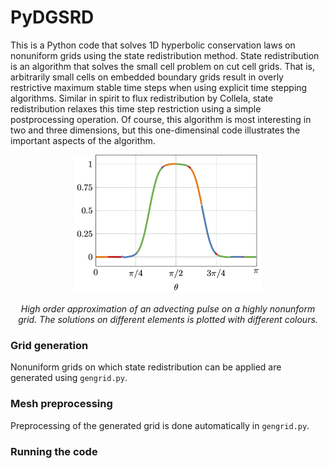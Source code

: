 


# PyDGSRD
This is a Python code that solves 1D hyperbolic conservation laws on nonuniform grids using the state redistribution method.  State redistribution is an algorithm that solves the small cell problem on cut cell grids.  That is, arbitrarily small cells on embedded boundary grids result in overly restrictive maximum stable time steps when using explicit time stepping algorithms. Similar in spirit to flux redistribution by Collela, state redistribution relaxes this time step restriction using a simple postprocessing operation.  Of course, this algorithm is most interesting in two and three dimensions, but this one-dimensinal code illustrates the important aspects of the algorithm.

<p align="center">
  <img src="https://github.com/andrewgiuliani/PyDGSRD/blob/main/srd.png" alt="SRD" width="300" >
</p>
<p align="center"> <i>High order approximation of an advecting pulse on a highly nonunform grid.  The solutions on different elements is plotted with different colours.</i> <p align="center">



### Grid generation
Nonuniform grids on which state redistribution can be applied are generated using `gengrid.py`.

### Mesh preprocessing
Preprocessing of the generated grid is done automatically in `gengrid.py`.

### Running the code
